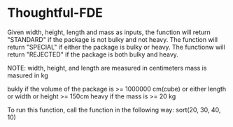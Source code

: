 # Thoughtful-FDE
Given width, height, length and mass as inputs, the function will return "STANDARD" if the package is not bulky and not heavy. The function will return "SPECIAL" if either the package is bulky or heavy. The functionw will return "REJECTED" if the package is both bulky and heavy.

NOTE:
width, height, and length are measured in centimeters
mass is masured in kg

bukly if the volume of the package is >= 1000000 cm(cube) or either length or width or height >= 150cm
heavy if the mass is >= 20 kg

To run this function, call the function in the following way:
sort(20, 30, 40, 10)
